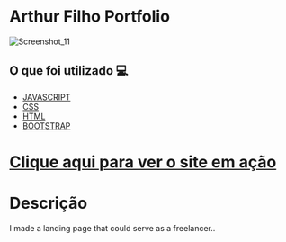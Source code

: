 <h1> Arthur Filho Portfolio </h1>


![Screenshot_11](https://user-images.githubusercontent.com/96798145/183986536-23865057-26e0-4891-8487-8fbfb89432fb.png)

<h2> O que foi utilizado 💻 </h2>

- [JAVASCRIPT]()
- [CSS]()
- [HTML]()
- [BOOTSTRAP]()

<h1> <a href="https://arthurfilhoportfolio.netlify.app/index.html"> Clique aqui para ver o site em ação </a></h1>

<h1> Descrição </h1>
<p> I made a landing page that could serve as a freelancer.. </p>
